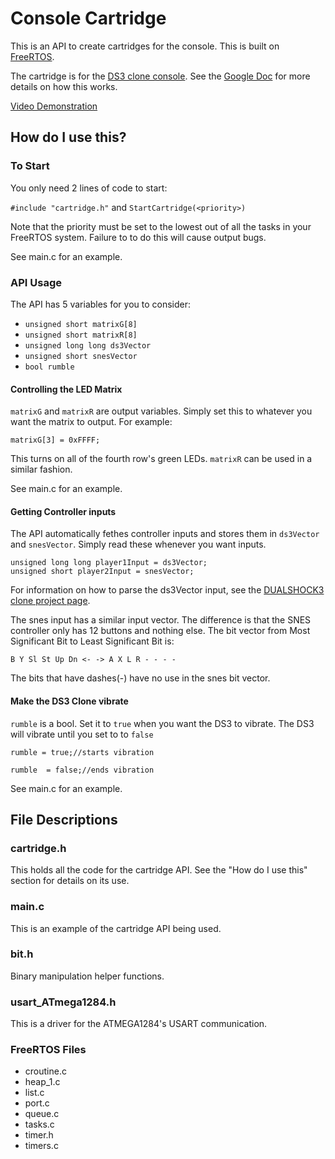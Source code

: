 # Console Cartridge
This is an API to create cartridges for the console.
This is built on [FreeRTOS](http://www.freertos.org/).

The cartridge is for the [DS3 clone console](https://github.com/oribix/CS122A-Console).
See the [Google Doc](https://drive.google.com/open?id=0B5K5OUHJGcLmLTlsRlRZWVctNUk) for more details on how this works.

[Video Demonstration](https://www.youtube.com/watch?v=FelWu7re3BA)

## How do I use this?
### To Start
You only need 2 lines of code to start:

`#include "cartridge.h"` and `StartCartridge(<priority>)`

Note that the priority must be set to the lowest out of all the tasks in your FreeRTOS system.
Failure to to do this will cause output bugs.

See main.c for an example.

### API Usage
The API has 5 variables for you to consider:
- `unsigned short matrixG[8]`
- `unsigned short matrixR[8]`
- `unsigned long long ds3Vector`
- `unsigned short snesVector`
- `bool rumble`

#### Controlling the LED Matrix
`matrixG` and `matrixR` are output variables.
Simply set this to whatever you want the matrix to output.
For example:

`matrixG[3] = 0xFFFF;`

This turns on all of the fourth row's green LEDs.
`matrixR` can be used in a similar fashion.

See main.c for an example.

#### Getting Controller inputs
The API automatically fethes controller inputs and stores them in `ds3Vector` and `snesVector`.
Simply read these whenever you want inputs.

```
unsigned long long player1Input = ds3Vector;
unsigned short player2Input = snesVector;
```

For information on how to parse the ds3Vector input,
see the [DUALSHOCK3 clone project page](https://github.com/oribix/DualShock3-Clone-ATMEGA1284).

The snes input has a similar input vector.
The difference is that the SNES controller only has 12 buttons and nothing else.
The bit vector from Most Significant Bit to Least Significant Bit is:

`B Y Sl St Up Dn <- -> A X L R - - - -`

The bits that have dashes(-) have no use in the snes bit vector.

#### Make the DS3 Clone vibrate
`rumble` is a bool.
Set it to `true` when you want the DS3 to vibrate.
The DS3 will vibrate until you set to to `false`

`rumble = true;//starts vibration`

`rumble  = false;//ends vibration`

See main.c for an example.

## File Descriptions

### cartridge.h
This holds all the code for the cartridge API.
See the "How do I use this" section for details on its use.

### main.c
This is an example of the cartridge API being used.

### bit.h
Binary manipulation helper functions.

### usart_ATmega1284.h
This is a driver for the ATMEGA1284's USART communication.

### FreeRTOS Files
- croutine.c
- heap_1.c
- list.c
- port.c
- queue.c
- tasks.c
- timer.h
- timers.c
